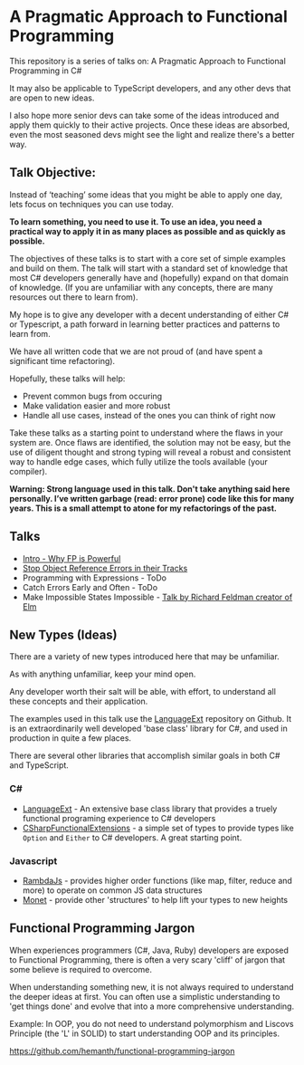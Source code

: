 # A Pragmatic Approach to Functional Programming

This repository is a series of talks on: A Pragmatic Approach to Functional Programming in C#

It may also be applicable to TypeScript developers, and any other devs that are open to new ideas.

I also hope more senior devs can take some of the ideas introduced and apply them quickly to their active projects. Once these ideas are absorbed, even the most seasoned devs might see the light and realize there's a better way.

## Talk Objective:
Instead of ‘teaching’ some ideas that you might be able to apply one day, lets focus on techniques you can use today. 

**To learn something, you need to use it. To use an idea, you need a practical way to apply it in as many places as possible and as quickly as possible.**

The objectives of these talks is to start with a core set of simple examples and build on them. The talk will start with a standard set of knowledge that most C# developers generally have and (hopefully) expand on that domain of knowledge.
(If you are unfamiliar with any concepts, there are many resources out there to learn from).

My hope is to give any developer with a decent understanding of either C# or Typescript, a path forward in learning better practices and patterns to learn from.

We have all written code that we are not proud of (and have spent a significant time refactoring).

Hopefully, these talks will help:

- Prevent common bugs from occuring
- Make validation easier and more robust
- Handle all use cases, instead of the ones you can think of right now

Take these talks as a starting point to understand where the flaws in your system are. Once flaws are identified, the solution may not be easy, but the use of diligent thought and strong typing will reveal a robust and consistent way to handle edge cases, which fully utilize the tools available (your compiler).

**Warning: Strong language used in this talk. Don't take anything said here personally. I’ve written garbage (read: error prone) code like this for many years. This is a small attempt to atone for my refactorings of the past.**

## Talks

* [Intro - Why FP is Powerful](WhyFpIsPowerful.md)
* [Stop Object Reference Errors in their Tracks](StopNullReferencesInTheirTracks.md)
* Programming with Expressions - ToDo
* Catch Errors Early and Often - ToDo
* Make Impossible States Impossible - [Talk by Richard Feldman creator of Elm](https://www.youtube.com/watch?v=IcgmSRJHu_8)


## New Types (Ideas)

There are a variety of new types introduced here that may be unfamiliar.

As with anything unfamiliar, keep your mind open. 

Any developer worth their salt will be able, with effort, to understand all these concepts and their application.

The examples used in this talk use the [LanguageExt](https://github.com/louthy/language-ext) repository on Github. It is an extraordinarily well developed 'base class' library for C#, and used in production in quite a few places.

There are several other libraries that accomplish similar goals in both C# and TypeScript.

### C#

* [LanguageExt](https://github.com/louthy/language-ext) - An extensive base class library that provides a truely functional programing experience to C# developers
* [CSharpFunctionalExtensions](https://github.com/vkhorikov/CSharpFunctionalExtensions) - a simple set of types to provide types like `Option` and `Either` to C# developers. A great starting point.

### Javascript

* [RambdaJs](http://ramdajs.com/) - provides higher order functions (like map, filter, reduce and more) to operate on common JS data structures
* [Monet](https://monet.github.io/monet.js/) - provide other 'structures' to help lift your types to new heights


## Functional Programming Jargon

When experiences programmers (C#, Java, Ruby) developers are exposed to Functional Programming, there is often a very scary 'cliff' of jargon that some believe is required to overcome.

When understanding something new, it is not always required to understand the deeper ideas at first. You can often use a simplistic understanding to 'get things done' and evolve that into a more comprehensive understanding.

Example:
In OOP, you do not need to understand polymorphism and Liscovs Principle (the 'L' in SOLID) to start understanding OOP and its principles.

https://github.com/hemanth/functional-programming-jargon
